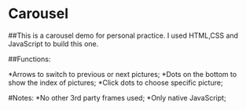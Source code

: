 # Carousel

##This is a carousel demo for personal practice. I used HTML,CSS and JavaScript to build this one. 

##Functions:

  *Arrows to switch to previous or next pictures;
  *Dots on the bottom to show the index of pictures;
  *Click dots to choose specific picture;
  
#Notes:
  *No other 3rd party frames used;
  *Only native JavaScript;
